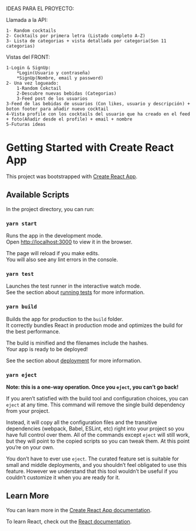 IDEAS PARA EL PROYECTO: 

Llamada a la API:

    1- Random cocktails
    2- Cocktails por primera letra (Listado completo A-Z)
    3- Lista de categorias + vista detallada por categoria(Son 11 categorias)

Vistas del FRONT:

    1-Login & SignUp:
        *Login(Usuario y contraseña)
        *SignUp(Nombre, email y password)
    2- Una vez logueado:
        1-Random Cokctail 
        2-Descubre nuevas bebidas (Categorias)
        3-Feed post de los usuarios
    3-Feed de las bebidas de usuarios (Con likes, usuario y descripción) + boton footer para añadir nuevo cocktail
    4-Vista profile con los cocktails del usuario que ha creado en el feed + foto(Añadir desde el profile) + email + nombre
    5-Futuras ideas 


# Getting Started with Create React App

This project was bootstrapped with [Create React App](https://github.com/facebook/create-react-app).

## Available Scripts

In the project directory, you can run:

### `yarn start`

Runs the app in the development mode.\
Open [http://localhost:3000](http://localhost:3000) to view it in the browser.

The page will reload if you make edits.\
You will also see any lint errors in the console.

### `yarn test`

Launches the test runner in the interactive watch mode.\
See the section about [running tests](https://facebook.github.io/create-react-app/docs/running-tests) for more information.

### `yarn build`

Builds the app for production to the `build` folder.\
It correctly bundles React in production mode and optimizes the build for the best performance.

The build is minified and the filenames include the hashes.\
Your app is ready to be deployed!

See the section about [deployment](https://facebook.github.io/create-react-app/docs/deployment) for more information.

### `yarn eject`

**Note: this is a one-way operation. Once you `eject`, you can’t go back!**

If you aren’t satisfied with the build tool and configuration choices, you can `eject` at any time. This command will remove the single build dependency from your project.

Instead, it will copy all the configuration files and the transitive dependencies (webpack, Babel, ESLint, etc) right into your project so you have full control over them. All of the commands except `eject` will still work, but they will point to the copied scripts so you can tweak them. At this point you’re on your own.

You don’t have to ever use `eject`. The curated feature set is suitable for small and middle deployments, and you shouldn’t feel obligated to use this feature. However we understand that this tool wouldn’t be useful if you couldn’t customize it when you are ready for it.

## Learn More

You can learn more in the [Create React App documentation](https://facebook.github.io/create-react-app/docs/getting-started).

To learn React, check out the [React documentation](https://reactjs.org/).
